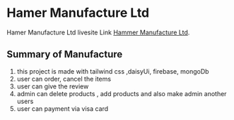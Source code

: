 # Hamer Manufacture Ltd

Hamer Manufacture Ltd livesite Link [Hammer Manufacture Ltd](hammer-manufacture.web.app).

## Summary of Manufacture

1. this project is made with tailwind css ,daisyUi, firebase, mongoDb
2. user can order, cancel the items
3. user can give the review
4. admin can delete products , add products and also make admin another users
5. user can payment via visa card 